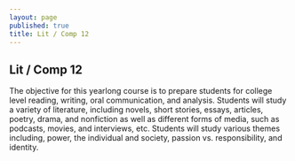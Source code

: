```yaml
---
layout: page
published: true
title: Lit / Comp 12
---
```

## Lit / Comp 12


The objective for this yearlong course is to prepare students for college level reading, writing, oral communication, and analysis. Students will study a variety of literature, including novels, short stories, essays, articles, poetry, drama, and nonfiction as well as different forms of media, such as podcasts, movies, and interviews, etc. Students will study various themes including, power, the individual and society, passion vs. responsibility, and identity.
